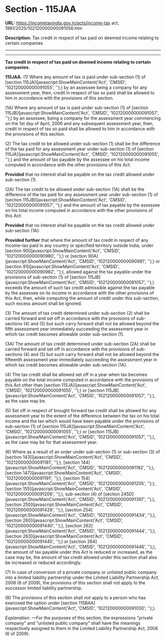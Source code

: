 # Section - 115JAA

**URL:** https://incometaxindia.gov.in/acts/income-tax act, 1961/2025/102120000000091056.htm

**Description:** Tax credit in respect of tax paid on deemed income relating to certain companies

---

****

**Tax credit in respect of tax paid on deemed income relating to certain companies.**

**115JAA.** (1) Where any amount of tax is paid under sub-section (1) of [section 115JA](javascript:ShowMainContent\('Act', 'CMSID', '102120000000091055', ''\);) by an assessee being a company for any assessment year, then, credit in respect of tax so paid shall be allowed to him in accordance with the provisions of this section.

(1A) Where any amount of tax is paid under sub-section (1) of [section 115JB](javascript:ShowMainContent\('Act', 'CMSID', '102120000000091057', ''\);) by an assessee, being a company for the assessment year commencing on the 1st day of April, 2006 and any subsequent assessment year, then, credit in respect of tax so paid shall be allowed to him in accordance with the provisions of this section.

(2) The tax credit to be allowed under sub-section (1) shall be the difference of the tax paid for any assessment year under sub-section (1) of [section 115JA](javascript:ShowMainContent\('Act', 'CMSID', '102120000000091055', ''\);) and the amount of tax payable by the assessee on his total income computed in accordance with the other provisions of this Act:

**Provided** that no interest shall be payable on the tax credit allowed under sub-section (1).

(2A) The tax credit to be allowed under sub-section (1A) shall be the difference of the tax paid for any assessment year under sub-section (1) of [section 115JB](javascript:ShowMainContent\('Act', 'CMSID', '102120000000091057', ''\);) and the amount of tax payable by the assessee on his total income computed in accordance with the other provisions of this Act:

**Provided** that no interest shall be payable on the tax credit allowed under sub-section (1A):

**Provided further** that where the amount of tax credit in respect of any income-tax paid in any country or specified territory outside India, under [section 90](javascript:ShowMainContent\('Act', 'CMSID', '102120000000090980', ''\);) or [section 90A](javascript:ShowMainContent\('Act', 'CMSID', '102120000000090981', ''\);) or [section 91](javascript:ShowMainContent\('Act', 'CMSID', '102120000000090982', ''\);), allowed against the tax payable under the provisions of sub-section (1) of [section 115JB](javascript:ShowMainContent\('Act', 'CMSID', '102120000000091057', ''\);) exceeds the amount of such tax credit admissible against the tax payable by the assessee on its income in accordance with the other provisions of this Act, then, while computing the amount of credit under this sub-section, such excess amount shall be ignored.

(3) The amount of tax credit determined under sub-section (2) shall be carried forward and set off in accordance with the provisions of sub-sections (4) and (5) but such carry forward shall not be allowed beyond the fifth assessment year immediately succeeding the assessment year in which tax credit becomes allowable under sub-section (1).

(3A) The amount of tax credit determined under sub-section (2A) shall be carried forward and set off in accordance with the provisions of sub-sections (4) and (5) but such carry forward shall not be allowed beyond the fifteenth assessment year immediately succeeding the assessment year in which tax credit becomes allowable under sub-section (1A).

(4) The tax credit shall be allowed set off in a year when tax becomes payable on the total income computed in accordance with the provisions of this Act other than [section 115JA](javascript:ShowMainContent\('Act', 'CMSID', '102120000000091055', ''\);) or [section 115JB](javascript:ShowMainContent\('Act', 'CMSID', '102120000000091057', ''\);), as the case may be.

(5) Set off in respect of brought forward tax credit shall be allowed for any assessment year to the extent of the difference between the tax on his total income and the tax which would have been payable under the provisions of sub-section (1) of [section 115JA](javascript:ShowMainContent\('Act', 'CMSID', '102120000000091055', ''\);) or [section 115JB](javascript:ShowMainContent\('Act', 'CMSID', '102120000000091057', ''\);), as the case may be for that assessment year.

(6) Where as a result of an order under sub-section (1) or sub-section (3) of [section 143](javascript:ShowMainContent\('Act', 'CMSID', '102120000000091181', ''\);), [section 144](javascript:ShowMainContent\('Act', 'CMSID', '102120000000091182', ''\);), [section 147](javascript:ShowMainContent\('Act', 'CMSID', '102120000000091191', ''\);), [section 154](javascript:ShowMainContent\('Act', 'CMSID', '102120000000091205', ''\);), [section 155](javascript:ShowMainContent\('Act', 'CMSID', '102120000000091206', ''\);), sub-section (4) of [section 245D](javascript:ShowMainContent\('Act', 'CMSID', '102120000000091397', ''\);), [section 250](javascript:ShowMainContent\('Act', 'CMSID', '102120000000091429', ''\);), [section 254](javascript:ShowMainContent\('Act', 'CMSID', '102120000000091434', ''\);), [section 260](javascript:ShowMainContent\('Act', 'CMSID', '102120000000091440', ''\);), [section 262](javascript:ShowMainContent\('Act', 'CMSID', '102120000000091444', ''\);), [section 263](javascript:ShowMainContent\('Act', 'CMSID', '102120000000091445', ''\);) or [section 264](javascript:ShowMainContent\('Act', 'CMSID', '102120000000091446', ''\);), the amount of tax payable under this Act is reduced or increased, as the case may be, the amount of tax credit allowed under this section shall also be increased or reduced accordingly.

(7) In case of conversion of a private company or unlisted public company into a limited liability partnership under the Limited Liability Partnership Act, 2008 (6 of 2009), the provisions of this section shall not apply to the successor limited liability partnership.

(8) The provisions of this section shall not apply to a person who has exercised the option under [section 115BAA](javascript:ShowMainContent\('Act', 'CMSID', '102120000000091030', ''\);).

_Explanation._ —For the purposes of this section, the expressions "private company" and "unlisted public company" shall have the meanings respectively assigned to them in the Limited Liability Partnership Act, 2008 (6 of 2009).